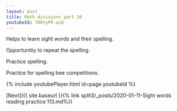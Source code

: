 ```yaml
---
layout: post
title: Math divisions part 20
youtubeId: 7K6tyPR-aiQ
---
```

 
 
Helps to learn sight words and their spelling.

Opportunitiy to repeat the spelling. 

Practice spelling. 
 
Practice for spelling bee competitions. 
 
{% include youtubePlayer.html id=page.youtubeId %}
 
 

[Next]({{ site.baseurl }}{% link  split3/_posts/2020-01-11-Sight words reading practice 113.md%})
 
